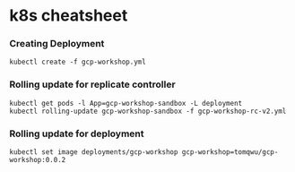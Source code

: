 # k8s cheatsheet

### Creating Deployment
```shell
kubectl create -f gcp-workshop.yml
```

### Rolling update for replicate controller

```shell
kubectl get pods -l App=gcp-workshop-sandbox -L deployment
kubectl rolling-update gcp-workshop-sandbox -f gcp-workshop-rc-v2.yml
```

### Rolling update for deployment

```shell
kubectl set image deployments/gcp-workshop gcp-workshop=tomqwu/gcp-workshop:0.0.2
```
